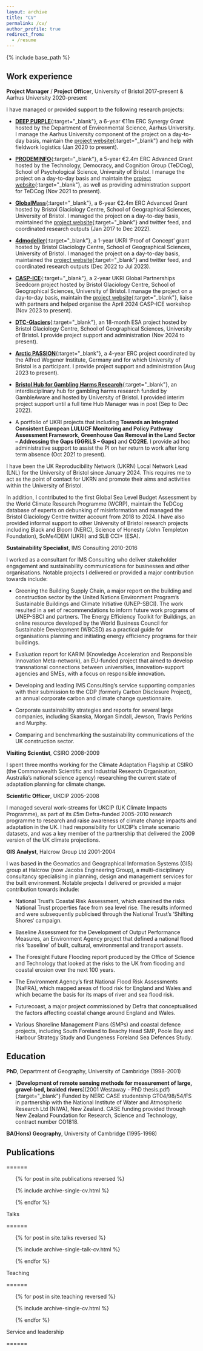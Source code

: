 ```yaml
---
layout: archive
title: "CV"
permalink: /cv/
author_profile: true
redirect_from:
  - /resume
---
```


{% include base_path %}

## Work experience

**Project Manager** / **Project Officer**, University of Bristol 2017-present & Aarhus University 2020-present

I have managed or provided support to the following research projects:

- [**DEEP PURPLE**](https://cordis.europa.eu/project/id/856416){:target="_blank"}, a 6-year €11m ERC Synergy Grant hosted by the Department of Environmental Science, Aarhus University. I manage the Aarhus University component of the project on a day-to-day basis, maintain the [project website](https://www.deeppurple-ercsyg.eu/){:target="_blank"} and help with fieldwork logistics (Jan 2020 to present).

- [**PRODEMINFO**](https://cordis.europa.eu/project/id/101020961){:target="_blank"}, a 5-year €2.4m ERC Advanced Grant hosted by the Technology, Democracy, and Cognition Group (TeDCog), School of Psychological Science, University of Bristol. I manage the project on a day-to-day basis and maintain the [project website](https://sks.to/prodeminfo){:target="_blank"}, as well as providing administration support for TeDCog (Nov 2021 to present).

- [**GlobalMass**](https://cordis.europa.eu/project/id/694188){:target="_blank"}, a 6-year €2.4m ERC Advanced Grant hosted by Bristol Glaciology Centre, School of Geographical Sciences, University of Bristol. I managed the project on a day-to-day basis, maintained the [project website](https://www.globalmass.eu/){:target="_blank"} and twitter feed, and coordinated research outputs (Jan 2017 to Dec 2022).

- [**4dmodeller**](https://gtr.ukri.org/projects?ref=EP%2FX022641%2F1){:target="_blank"}, a 1-year UKRI ‘Proof of Concept’ grant hosted by Bristol Glaciology Centre, School of Geographical Sciences, University of Bristol. I managed the project on a day-to-day basis, maintained the [project website](https://www.globalmass.eu/4dmodeller/){:target="_blank"} and twitter feed, and coordinated research outputs (Dec 2022 to Jul 2023).

- [**CASP-ICE**](https://gtr.ukri.org/projects?ref=NE%2FY002636%2F1){:target="_blank"}, a 2-year UKRI Global Partnerships Seedcorn project hosted by Bristol Glaciology Centre, School of Geographical Sciences, University of Bristol. I manage the project on a day-to-day basis, maintain the [project website](https://microlabbristol.org/casp-ice/){:target="_blank"}, liaise with partners and helped organise the April 2024 CASP-ICE workshop (Nov 2023 to present).

- [**DTC-Glaciers**](https://dtcglaciers.org/){:target="_blank"}, an 18-month ESA project hosted by Bristol Glaciology Centre, School of Geographical Sciences, University of Bristol. I provide project support and administration (Nov 2024 to present).

- [**Arctic PASSION**](https://arcticpassion.eu/){:target="_blank"}, a 4-year ERC project coordinated by the Alfred Wegener Institute, Germany and for which University of Bristol is a participant. I provide project support and administration (Aug 2023 to present).

- [**Bristol Hub for Gambling Harms Research**](https://www.bristol.ac.uk/research/groups/gambling-harms/){:target="_blank"}, an interdisciplinary hub for gambling harms research funded by GambleAware and hosted by University of Bristol. I provided interim project support until a full time Hub Manager was in post (Sep to Dec 2022).

- A portfolio of UKRI projects that including **Towards an Integrated Consistent European LULUCF Monitoring and Policy Pathway Assessment Framework**,  **Greenhouse Gas Removal in the Land Sector – Addressing the Gaps (GGRiLS – Gaps)** and **CO2RE**. I provide ad hoc administrative support to assist the PI on her return to work after long term absence (Oct 2021 to present).

I have been the UK Reproducibility Network (UKRN) Local Network Lead (LNL) for the University of Bristol since January 2024. This requires me to act as the point of contact for UKRN and promote their aims and activities within the University of Bristol.

In addition, I contributed to the first Global Sea Level Budget Assessment by the World Climate Research Programme (WCRP), maintain the TeDCog database of experts on debunking of misinformation and managed the Bristol Glaciology Centre twitter account from 2018 to 2024. I have also provided informal support to other University of Bristol research projects including Black and Bloom (NERC), Science of Honesty (John Templeton Foundation), SoMe4DEM (UKRI) and SLB CCI+ (ESA).

**Sustainability Specialist**, IMS Consulting 2010-2016

I worked as a consultant for IMS Consulting who deliver stakeholder engagement and sustainability communications for businesses and other organisations. Notable projects I delivered or provided a major contribution towards include:

- Greening the Building Supply Chain, a major report on the building and construction sector by the United Nations Environment Program’s Sustainable Buildings and Climate Initiative (UNEP-SBCI). The work resulted in a set of recommendations to inform future work programs of UNEP-SBCI and partners.
  The Energy Efficiency Toolkit for Buildings, an online resource developed by the World Business Council for Sustainable Development (WBCSD) as a practical guide for organisations planning and initiating energy efficiency programs for their buildings.

- Evaluation report for KARIM (Knowledge Acceleration and Responsible Innovation Meta-network), an EU-funded project that aimed to develop transnational connections between universities, innovation-support agencies and SMEs, with a focus on responsible innovation.

- Developing and leading IMS Consulting’s service supporting companies with their submission to the CDP (formerly Carbon Disclosure Project), an annual corporate carbon and climate change questionnaire.

- Corporate sustainability strategies and reports for several large companies, including Skanska, Morgan Sindall, Jewson, Travis Perkins and Murphy.

- Comparing and benchmarking the sustainability communications of the UK construction sector.

**Visiting Scientist**, CSIRO 2008-2009

I spent three months working for the Climate Adaptation Flagship at CSIRO (the Commonwealth Scientific and Industrial Research Organisation, Australia’s national science agency) researching the current state of adaptation planning for climate change.

**Scientific Officer**, UKCIP 2005-2008

I managed several work-streams for UKCIP (UK Climate Impacts Programme), as part of its £5m Defra-funded 2005-2010 research programme to research and raise awareness of climate change impacts and adaptation in the UK. I had responsibility for UKCIP’s climate scenario datasets, and was a key member of the partnership that delivered the 2009 version of the UK climate projections.

**GIS Analyst**, Halcrow Group Ltd 2001-2004

I was based in the Geomatics and Geographical Information Systems (GIS) group at Halcrow (now Jacobs Engineering Group), a multi-disciplinary consultancy specialising in planning, design and management services for the built environment. Notable projects I delivered or provided a major contribution towards include:

- National Trust’s Coastal Risk Assessment, which examined the risks National Trust properties face from sea level rise. The results informed and were subsequently publicised through the National Trust’s ‘Shifting Shores‘ campaign.

- Baseline Assessment for the Development of Output Performance Measures, an Environment Agency project that defined a national flood risk ‘baseline’ of built, cultural, environmental and transport assets.

- The Foresight Future Flooding report produced by the Office of Science and Technology that looked at the risks to the UK from flooding and coastal erosion over the next 100 years.

- The Environment Agency’s first National Flood Risk Assessments (NaFRA), which mapped areas of flood risk for England and Wales and which became the basis for its maps of river and sea flood risk.

- Futurecoast, a major project commissioned by Defra that conceptualised the factors affecting coastal change around England and Wales.

- Various Shoreline Management Plans (SMPs) and coastal defence projects, including South Foreland to Beachy Head SMP, Poole Bay and Harbour Strategy Study and Dungeness Foreland Sea Defences Study.

## Education

**PhD**, Department of Geography, University of Cambridge (1998-2001)

- [**Development of remote sensing methods for measurement of large, gravel-bed, braided rivers**](2001 Westaway - PhD thesis.pdf){:target="_blank"} Funded by NERC CASE studentship GT04/98/54/FS in partnership with the National Institute of Water and Atmospheric Research Ltd (NIWA), New Zealand. CASE funding provided through New Zealand Foundation for Research, Science and Technology, contract number CO1818.

**BA(Hons) Geography**, University of Cambridge (1995-1998)

## Publications

======

<ul>{% for post in site.publications reversed %}

{% include archive-single-cv.html %}

{% endfor %}</ul>

Talks

======

<ul>{% for post in site.talks reversed %}

{% include archive-single-talk-cv.html  %}

{% endfor %}</ul>

Teaching

======

<ul>{% for post in site.teaching reversed %}

{% include archive-single-cv.html %}

{% endfor %}</ul>

Service and leadership

======
